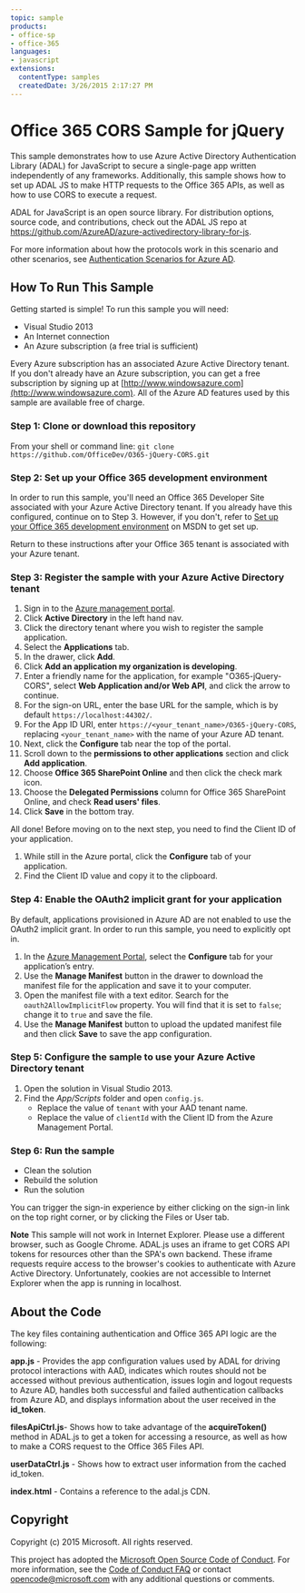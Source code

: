 ```yaml
---
topic: sample
products:
- office-sp
- office-365
languages:
- javascript
extensions:
  contentType: samples
  createdDate: 3/26/2015 2:17:27 PM
---
```

Office 365 CORS Sample for jQuery
====================
This sample demonstrates how to use Azure Active Directory Authentication Library (ADAL) for JavaScript to secure a single-page app written independently of any frameworks. Additionally, this sample shows how to set up ADAL JS to make HTTP requests to the Office 365 APIs, as well as how to use CORS to execute a request. 

ADAL for JavaScript is an open source library.  For distribution options, source code, and contributions, check out the ADAL JS repo at https://github.com/AzureAD/azure-activedirectory-library-for-js.

For more information about how the protocols work in this scenario and other scenarios, see [Authentication Scenarios for Azure AD](http://go.microsoft.com/fwlink/?LinkId=394414).

## How To Run This Sample

Getting started is simple!  To run this sample you will need:
- Visual Studio 2013
- An Internet connection
- An Azure subscription (a free trial is sufficient)

Every Azure subscription has an associated Azure Active Directory tenant.  If you don't already have an Azure subscription, you can get a free subscription by signing up at [http://www.windowsazure.com](http://www.windowsazure.com).  All of the Azure AD features used by this sample are available free of charge.

### Step 1:  Clone or download this repository 

From your shell or command line:
`git clone https://github.com/OfficeDev/O365-jQuery-CORS.git`

### Step 2: Set up your Office 365 development environment

In order to run this sample, you'll need an Office 365 Developer Site associated with your Azure Active Directory tenant. If you already have this configured, continue on to Step 3. However, if you don't, refer to [Set up your Office 365 development environment](https://msdn.microsoft.com/en-us/office/office365/howto/setup-development-environment) on MSDN to get set up.

Return to these instructions after your Office 365 tenant is associated with your Azure tenant.

### Step 3:  Register the sample with your Azure Active Directory tenant

1. Sign in to the [Azure management portal](https://manage.windowsazure.com).
2. Click **Active Directory** in the left hand nav.
3. Click the directory tenant where you wish to register the sample application.
4. Select the **Applications** tab.
5. In the drawer, click **Add**.
6. Click **Add an application my organization is developing**.
7. Enter a friendly name for the application, for example "O365-jQuery-CORS", select **Web Application and/or Web API**, and click the arrow to continue.
8. For the sign-on URL, enter the base URL for the sample, which is by default `https://localhost:44302/`.
9. For the App ID URI, enter `https://<your_tenant_name>/O365-jQuery-CORS`, replacing `<your_tenant_name>` with the name of your Azure AD tenant.
10. Next, click the **Configure** tab near the top of the portal. 
11. Scroll down to the **permissions to other applications** section and click **Add application**.
12. Choose **Office 365 SharePoint Online** and then click the check mark icon.
13. Choose the **Delegated Permissions** column for Office 365 SharePoint Online, and check **Read users' files**.
14. Click **Save** in the bottom tray.


All done!  Before moving on to the next step, you need to find the Client ID of your application.

1. While still in the Azure portal, click the **Configure** tab of your application.
2. Find the Client ID value and copy it to the clipboard.


### Step 4:  Enable the OAuth2 implicit grant for your application

By default, applications provisioned in Azure AD are not enabled to use the OAuth2 implicit grant. In order to run this sample, you need to explicitly opt in.

1. In the [Azure Management Portal](https://manage.windowsazure.com), select the **Configure** tab for your application’s entry.
2. Use the **Manage Manifest** button in the drawer to download the manifest file for the application and save it to your computer.
3. Open the manifest file with a text editor. Search for the `oauth2AllowImplicitFlow` property. You will find that it is set to `false`; change it to `true` and save the file.
4. Use the **Manage Manifest** button to upload the updated manifest file and then click **Save** to save the app configuration. 

### Step 5:  Configure the sample to use your Azure Active Directory tenant

1. Open the solution in Visual Studio 2013.
2. Find the *App/Scripts* folder and open `config.js`. 
    * Replace the value of `tenant` with your AAD tenant name.
    * Replace the value of `clientId` with the Client ID from the Azure Management Portal.

### Step 6:  Run the sample

* Clean the solution 
* Rebuild the solution
* Run the solution 

You can trigger the sign-in experience by either clicking on the sign-in link on the top right corner, or by clicking the Files or User tab.

**Note** This sample will not work in Internet Explorer. Please use a different browser, such as Google Chrome. ADAL.js uses an iframe to get CORS API tokens for resources other than the SPA's own backend. These iframe requests require access to the browser's cookies to authenticate with Azure Active Directory. Unfortunately, cookies are not accessible to Internet Explorer when the app is running in localhost.

## About the Code

The key files containing authentication and Office 365 API logic are the following:

**app.js** - Provides the app configuration values used by ADAL for driving protocol interactions with AAD, indicates which routes should not be accessed without previous authentication, issues login and logout requests to Azure AD, handles both successful and failed authentication callbacks from Azure AD, and displays information about the user received in the **id_token**.

**filesApiCtrl.js**- Shows how to take advantage of the **acquireToken()** method in ADAL.js to get a token for accessing a resource, as well as how to make a CORS request to the Office 365 Files API. 

**userDataCtrl.js** - Shows how to extract user information from the cached id_token.

**index.html** - Contains a reference to the adal.js CDN.
   
## Copyright
Copyright (c) 2015 Microsoft. All rights reserved.



This project has adopted the [Microsoft Open Source Code of Conduct](https://opensource.microsoft.com/codeofconduct/). For more information, see the [Code of Conduct FAQ](https://opensource.microsoft.com/codeofconduct/faq/) or contact [opencode@microsoft.com](mailto:opencode@microsoft.com) with any additional questions or comments.
